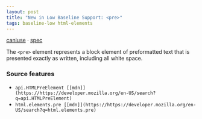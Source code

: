 ```yaml
---
layout: post
title: "New in Low Baseline Support: <pre>"
tags: baseline-low html-elements
---
```


[caniuse](https://caniuse.com/?search=pre) · [spec](https://html.spec.whatwg.org/multipage/grouping-content.html#the-pre-element)

The `<pre>` element represents a block element of preformatted text that is presented exactly as written, including all white space.

### Source features

- ``api.HTMLPreElement [[mdn]](https://https://developer.mozilla.org/en-US/search?q=api.HTMLPreElement)``
- ``html.elements.pre [[mdn]](https://https://developer.mozilla.org/en-US/search?q=html.elements.pre)``

